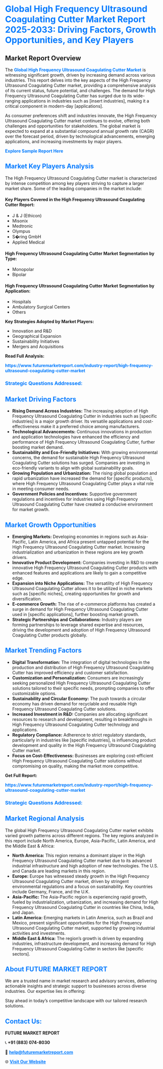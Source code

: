 <h1 style="color: #007BFF;">Global High Frequency Ultrasound Coagulating Cutter Market Report 2025-2033: Driving Factors, Growth Opportunities, and Key Players</h1>

<section id="overview">
<h2>Market Report Overview</h2>
<p>The <a href="https://www.futuremarketreport.com/industry-report/high-frequency-ultrasound-coagulating-cutter-market" style="color: #007BFF; text-decoration: none;"><strong>Global High Frequency Ultrasound Coagulating Cutter Market</strong></a> is witnessing significant growth, driven by increasing demand across various industries. This report delves into the key aspects of the High Frequency Ultrasound Coagulating Cutter market, providing a comprehensive analysis of its current status, future potential, and challenges. The demand for High Frequency Ultrasound Coagulating Cutter has surged due to its wide-ranging applications in industries such as [insert industries], making it a critical component in modern-day [applications].</p>
<p>As consumer preferences shift and industries innovate, the High Frequency Ultrasound Coagulating Cutter market continues to evolve, offering both challenges and opportunities for stakeholders. The global market is expected to expand at a substantial compound annual growth rate (CAGR) over the forecast period, driven by technological advancements, emerging applications, and increasing investments by major players.</p>
</section>

<section id="overview">
<p><a href="https://www.futuremarketreport.com/request-sample/reportId=79234" style="color: #007BFF; text-decoration: none;"><strong>Explore Sample Report Here</strong></a></p>
</section>

<section id="key-players">
<h2 style="color: #007BFF;">Market Key Players Analysis</h2>
<p>The High Frequency Ultrasound Coagulating Cutter market is characterized by intense competition among key players striving to capture a larger market share. Some of the leading companies in the market include:</p>
<h4>Key Players Covered in the High Frequency Ultrasound Coagulating Cutter Report:</h4>
<ul><li>J &amp; J (Ethicon)</li><li>Misonix</li><li>Medtronic</li><li>Olympus</li><li>S�ring GmbH</li><li>Applied Medical</li></ul>
<h4>High Frequency Ultrasound Coagulating Cutter Market Segmentation by Type:</h4>
<ul><li>Monopolar</li><li>Bipolar</li></ul>

<h4>High Frequency Ultrasound Coagulating Cutter Market Segmentation by Application:</h4>
<ul><li>Hospitals</li><li>Ambulatory Surgical Centers</li><li>Others</li></ul>
<p><strong>Key Strategies Adopted by Market Players:</strong></p>
<ul>
<li>Innovation and R&D</li>
<li>Geographical Expansion</li>
<li>Sustainability Initiatives</li>
<li>Mergers and Acquisitions</li>
</ul>
</section>

<section>
<p><strong>Read Full Analysis: </strong></p><a href="https://www.futuremarketreport.com/industry-report/high-frequency-ultrasound-coagulating-cutter-market" style="color: #007BFF; text-decoration: none;"><strong>https://www.futuremarketreport.com/industry-report/high-frequency-ultrasound-coagulating-cutter-market</strong></a>
<h3 style="color: #007BFF;">Strategic Questions Addressed:</h3>
</section>

<section id="driving-factors">
<h2 style="color: #007BFF;">Market Driving Factors</h2>
<ul>
<li><strong>Rising Demand Across Industries:</strong> The increasing adoption of High Frequency Ultrasound Coagulating Cutter in industries such as [specific industries] is a major growth driver. Its versatile applications and cost-effectiveness make it a preferred choice among manufacturers.</li>
<li><strong>Technological Advancements:</strong> Continuous innovations in production and application technologies have enhanced the efficiency and performance of High Frequency Ultrasound Coagulating Cutter, further boosting market demand.</li>
<li><strong>Sustainability and Eco-Friendly Initiatives:</strong> With growing environmental concerns, the demand for sustainable High Frequency Ultrasound Coagulating Cutter solutions has surged. Companies are investing in eco-friendly variants to align with global sustainability goals.</li>
<li><strong>Growing Population and Urbanization:</strong> The rising global population and rapid urbanization have increased the demand for [specific products], where High Frequency Ultrasound Coagulating Cutter plays a vital role in meeting consumer needs.</li>
<li><strong>Government Policies and Incentives:</strong> Supportive government regulations and incentives for industries using High Frequency Ultrasound Coagulating Cutter have created a conducive environment for market growth.</li>
</ul>
</section>

<section id="growth-opportunities">
<h2 style="color: #007BFF;">Market Growth Opportunities</h2>
<ul>
<li><strong>Emerging Markets:</strong> Developing economies in regions such as Asia-Pacific, Latin America, and Africa present untapped potential for the High Frequency Ultrasound Coagulating Cutter market. Increasing industrialization and urbanization in these regions are key growth drivers.</li>
<li><strong>Innovative Product Development:</strong> Companies investing in R&D to create innovative High Frequency Ultrasound Coagulating Cutter products with enhanced features and applications are likely to gain a competitive edge.</li>
<li><strong>Expansion into Niche Applications:</strong> The versatility of High Frequency Ultrasound Coagulating Cutter allows it to be utilized in niche markets such as [specific niches], creating opportunities for growth and diversification.</li>
<li><strong>E-commerce Growth:</strong> The rise of e-commerce platforms has created a surge in demand for High Frequency Ultrasound Coagulating Cutter used in [specific applications], further boosting market growth.</li>
<li><strong>Strategic Partnerships and Collaborations:</strong> Industry players are forming partnerships to leverage shared expertise and resources, driving the development and adoption of High Frequency Ultrasound Coagulating Cutter products globally.</li>
</ul>
</section>

<section id="trending-factors">
<h2 style="color: #007BFF;">Market Trending Factors</h2>
<ul>
<li><strong>Digital Transformation:</strong> The integration of digital technologies in the production and distribution of High Frequency Ultrasound Coagulating Cutter has improved efficiency and customer satisfaction.</li>
<li><strong>Customization and Personalization:</strong> Consumers are increasingly seeking personalized High Frequency Ultrasound Coagulating Cutter solutions tailored to their specific needs, prompting companies to offer customizable options.</li>
<li><strong>Sustainability and Circular Economy:</strong> The push towards a circular economy has driven demand for recyclable and reusable High Frequency Ultrasound Coagulating Cutter solutions.</li>
<li><strong>Increased Investment in R&D:</strong> Companies are allocating significant resources to research and development, resulting in breakthroughs in High Frequency Ultrasound Coagulating Cutter technology and applications.</li>
<li><strong>Regulatory Compliance:</strong> Adherence to strict regulatory standards, particularly in industries like [specific industries], is influencing product development and quality in the High Frequency Ultrasound Coagulating Cutter market.</li>
<li><strong>Focus on Cost-Effectiveness:</strong> Businesses are exploring cost-efficient High Frequency Ultrasound Coagulating Cutter solutions without compromising on quality, making the market more competitive.</li>
</ul>
</section>

<section>
<p><strong>Get Full Report: </strong></p><a href="https://www.futuremarketreport.com/industry-report/high-frequency-ultrasound-coagulating-cutter-market" style="color: #007BFF; text-decoration: none;"><strong>https://www.futuremarketreport.com/industry-report/high-frequency-ultrasound-coagulating-cutter-market</strong></a>
<h3 style="color: #007BFF;">Strategic Questions Addressed:</h3>
</section>


<section id="regional-analysis">
<h2 style="color: #007BFF;">Market Regional Analysis</h2>
<p>The global High Frequency Ultrasound Coagulating Cutter market exhibits varied growth patterns across different regions. The key regions analyzed in this report include North America, Europe, Asia-Pacific, Latin America, and the Middle East & Africa:</p>
<ul>
<li><strong>North America:</strong> This region remains a dominant player in the High Frequency Ultrasound Coagulating Cutter market due to its advanced industrial infrastructure and high adoption of new technologies. The U.S. and Canada are leading markets in this region.</li>
<li><strong>Europe:</strong> Europe has witnessed steady growth in the High Frequency Ultrasound Coagulating Cutter market, driven by stringent environmental regulations and a focus on sustainability. Key countries include Germany, France, and the U.K.</li>
<li><strong>Asia-Pacific:</strong> The Asia-Pacific region is experiencing rapid growth, fueled by industrialization, urbanization, and increasing demand for High Frequency Ultrasound Coagulating Cutter in countries like China, India, and Japan.</li>
<li><strong>Latin America:</strong> Emerging markets in Latin America, such as Brazil and Mexico, present significant opportunities for the High Frequency Ultrasound Coagulating Cutter market, supported by growing industrial activities and investments.</li>
<li><strong>Middle East & Africa:</strong> The region’s growth is driven by expanding industries, infrastructure development, and increasing demand for High Frequency Ultrasound Coagulating Cutter in sectors like [specific sectors].</li>
</ul>
</section>

<footer>
<h2 style="color: #007BFF;">About FUTURE MARKET REPORT</h2>
<p>We are a trusted name in market research and advisory services, delivering actionable insights and strategic support to businesses across diverse industries. Our expertise lies in offering:</p>

<p>Stay ahead in today’s competitive landscape with our tailored research solutions.</p>

<h2 style="color: #007BFF;">Contact Us:</h2>
<p><strong>FUTURE MARKET REPORT</strong></p>
<p>📞 <strong>+91 (883) 074-8030</strong></p>
<p>📧 <strong><a href="mailto:help@futuremarketreport.com" style="color: #007BFF;">help@futuremarketreport.com</a></strong></p>
<p>🌐 <strong><a href="https://www.futuremarketreport.com/" style="color: #007BFF;">Visit Our Website</a></strong></p>
</footer>